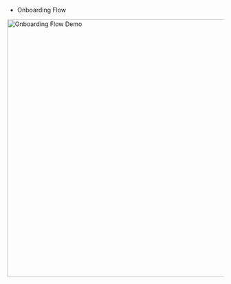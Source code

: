 <!-- open sourced features -->
- Onboarding Flow

<img src="./assets/onboarding-demo.gif" alt="Onboarding Flow Demo" width="600"/>